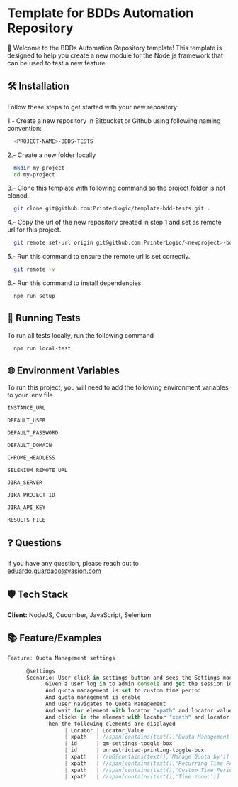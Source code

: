 
# Template for BDDs Automation Repository

🤖 Welcome to the BDDs Automation Repository template! This template is designed to help you create a new module for the Node.js framework that can be used to test a new feature.



## 🛠️ Installation

Follow these steps to get started with your new repository:

1.- Create a new repository in Bitbucket or Github using following naming convention:

```bash
  <PROJECT-NAME>-BDDS-TESTS
```

2.- Create a new folder locally

```bash
  mkdir my-project
  cd my-project
```

3.- Clone this template with following command so the project folder is not cloned.


```bash
  git clone git@github.com:PrinterLogic/template-bdd-tests.git .
```

4.- Copy the url of the new repository created in step 1 and set as remote url for this project.


```bash
  git remote set-url origin git@github.com:PrinterLogic/<newproject>-bdds-tests.git
```

5.- Run this command to ensure the remote url is set correctly.


```bash
  git remote -v
```
    
6.- Run this command to install dependencies.


```bash
  npm run setup
```


## 🏃 Running Tests

To run all tests locally, run the following command

```bash
  npm run local-test
```


## 🌐 Environment Variables

To run this project, you will need to add the following environment variables to your .env file

`INSTANCE_URL`

`DEFAULT_USER`

`DEFAULT_PASSWORD`

`DEFAULT_DOMAIN`

`CHROME_HEADLESS`

`SELENIUM_REMOTE_URL`

`JIRA_SERVER`

`JIRA_PROJECT_ID`

`JIRA_API_KEY`

`RESULTS_FILE`


## ❓ Questions

If you have any question, please reach out to eduardo.guardado@vasion.com


## 🛡️ Tech Stack

**Client:** NodeJS, Cucumber, JavaScript, Selenium



## 📚 Feature/Examples

```javascript
Feature: Quota Management settings

      @settings
      Scenario: User click in settings button and sees the Settings modal and all expected elements
            Given a user log in to admin console and get the session id
            And quota management is set to custom time period
            And quota management is enable
            And user navigates to Quota Management
            And wait for element with locator "xpath" and locator value "//button[contains(text(),'Settings') and not(@disabled)]"
            And clicks in the element with locator "xpath" and locator value "//button[contains(text(),'Settings') and not(@disabled)]"
            Then the following elements are displayed
                  | Locator | Locator_Value                                        |
                  | xpath   | //span[contains(text(),'Quota Management Settings')] |
                  | id      | qm-settings-toggle-box                               |
                  | id      | unrestricted-printing-toggle-box                     |
                  | xpath   | //h6[contains(text(),'Manage Quota by')]             |
                  | xpath   | //span[contains(text(),'Recurring Time Period')]     |
                  | xpath   | //span[contains(text(),'Custom Time Period')]        |
                  | xpath   | //span[contains(text(),'Time zone:')]                |
```

